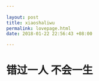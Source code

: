 ```yaml
---
 
layout: post
title: xiaoshaliwu
permalink: lovepage.html
date: 2018-01-22 22:56:43 +08:00

---
```


# 错过一人 不会一生 

